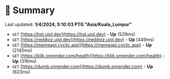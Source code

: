 # 📖 Summary
Last updated: **1/4/2024, 5:10:03 PTG "Asia/Kuala_Lumpur"**

- `GET` [https://hst.ujol.dev](https://hst.ujol.dev) - **Up** (529ms)
- `GET` [https://reddviz.ujol.dev](https://reddviz.ujol.dev) - **Up** (449ms)
- `GET` [https://memeapi.cyclic.app](https://memeapi.cyclic.app) - **Up** (2145ms)
- `GET` [https://klik.onrender.com/health](https://klik.onrender.com/health) - **Up** (316ms)
- `GET` [https://dumb.onrender.com](https://dumb.onrender.com) - **Up** (623ms)
